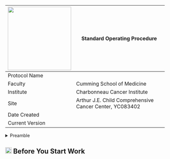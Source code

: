 | <img src="https://digitalcollections.ucalgary.ca/Assets/V2/ChFDVTFTNTAwMDAwMDAwMDAwMxIGVFJNaXNjGiRcVFJNaXNjXGI2XDcyXDc1XDk2XGNkXENVM01TQzQ1NC5wbmciBAgBEA8-~/p@bFDQZjT99fna3W/p@bFDQZjT99fna3W/CU3MSC454.png" width="200"/> | Standard Operating Procedure |
---|---
| Protocol Name |  |
| Faculty | Cumming School of Medicine |
| Institute | Charbonneau Cancer Institute |
| Site | Arthur J.E. Child Comprehensive Cancer Center, YC083402|
| Date Created |  |
| Current Version |  |

<details>
<summary> Preamble </summary>
<b>

## <img src="https://github.githubassets.com/images/icons/emoji/unicode/1f6d1.png?v88" width="20"/> Authorization
- Requires Completion of Safety Training
- Requires Pre-Authorization by PI 
## <img src="https://github.githubassets.com/images/icons/emoji/unicode/26a0.png?v8" width="20"/> Potential Hazards
- See SDS
## <img src="https://github.githubassets.com/images/icons/emoji/unicode/1f97d.png?v8" width="20"/> Personal protective equipment
- Lab Coat
- Eye Protection
- Nitrile Gloves
## <img src="https://github.githubassets.com/images/icons/emoji/unicode/1f3ed.png?v8" width="20"/> Where Tasks are to be Undertaken
- [ ] Reagent Prep-Room
- [ ] Pre-PCR Bench
- [ ] PCR Workstation
- [ ] Post-PCR Bench
## <img src="https://github.githubassets.com/images/icons/emoji/unicode/1f4d6.png?v8" width="20"/> References
## <img src="https://github.githubassets.com/images/icons/emoji/unicode/1f9ef.png?v8" width="20"/> Emergency Procedures
## <img src="https://github.githubassets.com/images/icons/emoji/unicode/1f9f9.png?v8" width="20"/> Clean Up 
## <img src="https://github.githubassets.com/images/icons/emoji/unicode/1f5d1.png?v8" width="20"/> Waste Disposal
## <img src="https://github.githubassets.com/images/icons/emoji/unicode/1f527.png?v8" width="20"/> Maintenance
## <img src="https://github.githubassets.com/images/icons/emoji/unicode/1f58a.png?v8" width="20"/> Approval 
ermahe@ucalgary.ca
</b>
</details>

## <img src="https://github.githubassets.com/images/icons/emoji/unicode/1f6a5.png?v8" width="20"/> Before You Start Work
